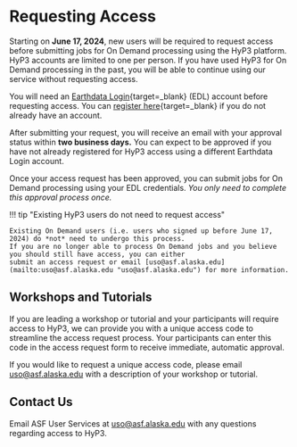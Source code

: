 # Requesting Access

<!-- TODO TOOL-2787: update this language after the feature has been released -->
Starting on **June 17, 2024**, new users will be required to request access
before submitting jobs for On Demand processing using the HyP3 platform.
HyP3 accounts are limited to one per person.
If you have used HyP3 for On Demand processing in the past, you will be able to continue using our service without requesting access.

<!-- TODO TOOL-2787: uncomment the following line and add button link: -->
<!-- [Request Access](#){ .md-button .md-button--primary .middle } -->

You will need an [Earthdata Login](https://urs.earthdata.nasa.gov/ 'https://urs.earthdata.nasa.gov/' ){target=_blank} 
(EDL) account before requesting access.
You can [register here](https://urs.earthdata.nasa.gov/users/new 'https://urs.earthdata.nasa.gov/users/new' ){target=_blank}
if you do not already have an account.

After submitting your request, you will receive an email with your approval status within **two business days.**
You can expect to be approved if you have not already registered for HyP3 access
using a different Earthdata Login account.

Once your access request has been approved, you can submit jobs for On Demand processing using your EDL credentials. 
*You only need to complete this approval process once.* 

!!! tip "Existing HyP3 users do not need to request access" 

    Existing On Demand users (i.e. users who signed up before June 17, 2024) do *not* need to undergo this process.
    If you are no longer able to process On Demand jobs and you believe you should still have access, you can either 
    submit an access request or email [uso@asf.alaska.edu](mailto:uso@asf.alaska.edu "uso@asf.alaska.edu") for more information.

## Workshops and Tutorials

If you are leading a workshop or tutorial and your participants will require access to HyP3, 
we can provide you with a unique access code to streamline the access request process. Your participants can enter 
this code in the access request form to receive immediate, automatic approval.

If you would like to request a unique access code, please email 
[uso@asf.alaska.edu](mailto:uso@asf.alaska.edu "uso@asf.alaska.edu") with a description of your workshop or tutorial.

## Contact Us

Email ASF User Services at [uso@asf.alaska.edu](mailto:uso@asf.alaska.edu "uso@asf.alaska.edu") with any questions 
regarding access to HyP3. 
